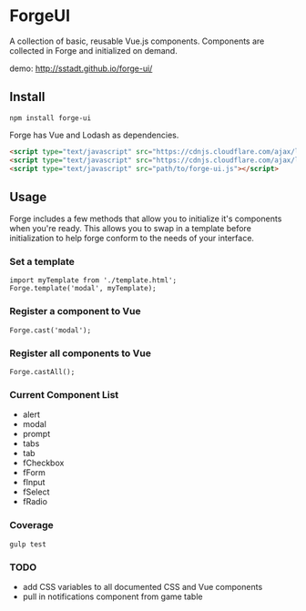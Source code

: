 

# ForgeUI

A collection of basic, reusable Vue.js components. Components are collected in Forge and initialized on demand.

demo: http://sstadt.github.io/forge-ui/

## Install

```
npm install forge-ui
```

Forge has Vue and Lodash as dependencies.

```html
<script type="text/javascript" src="https://cdnjs.cloudflare.com/ajax/libs/vue/1.0.26/vue.min.js"></script>
<script type="text/javascript" src="https://cdnjs.cloudflare.com/ajax/libs/lodash.js/4.15.0/lodash.min.js"></script>
<script type="text/javascript" src="path/to/forge-ui.js"></script>
```

## Usage

Forge includes a few methods that allow you to initialize it's components when you're ready. This allows you to swap in a template before initialization to help forge conform to the needs of your interface.

### Set a template

```
import myTemplate from './template.html';
Forge.template('modal', myTemplate);
```

### Register a component to Vue

```
Forge.cast('modal');
```

### Register all components to Vue

```
Forge.castAll();
```

### Current Component List

  - alert
  - modal
  - prompt
  - tabs
  - tab
  - fCheckbox
  - fForm
  - fInput
  - fSelect
  - fRadio

### Coverage

```
gulp test
```

### TODO

 - add CSS variables to all documented CSS and Vue components
 - pull in notifications component from game table
